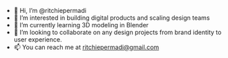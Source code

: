 - 👋 Hi, I’m @ritchiepermadi
- 👀 I’m interested in building digital products and scaling design teams
- 🌱 I’m currently learning 3D modeling in Blender
- 💞️ I’m looking to collaborate on any design projects from brand identity to user experience.
- 📫 You can reach me at ritchiepermadi@gmail.com

<!---
ritchiepermadi/ritchiepermadi is a ✨ special ✨ repository because its `README.md` (this file) appears on your GitHub profile.
You can click the Preview link to take a look at your changes.
--->
